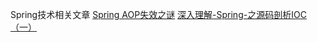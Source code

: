 Spring技术相关文章
[Spring AOP失效之谜](https://mp.weixin.qq.com/s/4CtaNpwqH6IpV_zCoyURHg)
[深入理解-Spring-之源码剖析IOC（一）](http://www.andyqian.cn/inteface.zip)